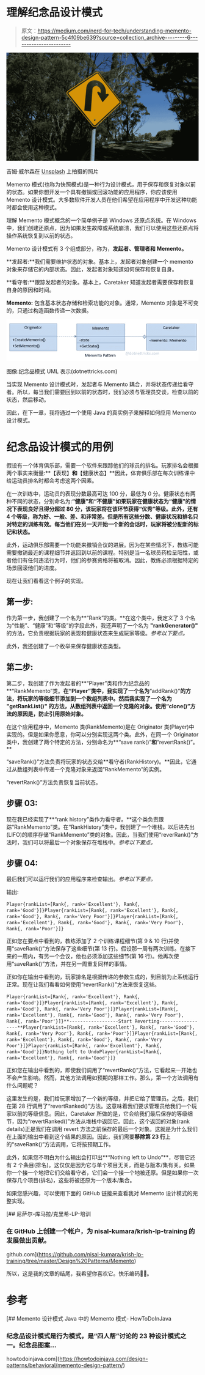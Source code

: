 # 理解纪念品设计模式

> 原文：<https://medium.com/nerd-for-tech/understanding-memento-design-pattern-5c4f09be639?source=collection_archive---------6----------------------->

![](img/91dc418681b4b9b3445db991dabaa655.png)

吉姆·威尔森在 [Unsplash](https://unsplash.com?utm_source=medium&utm_medium=referral) 上拍摄的照片

Memento 模式(也称为快照模式)是一种行为设计模式，用于保存和恢复对象以前的状态。如果你想开发一个具有撤销或回滚功能的应用程序，你应该使用 Memento 设计模式。大多数软件开发人员在他们希望在应用程序中开发这种功能时都会使用这种模式。

理解 Memento 模式概念的一个简单例子是 Windows 还原点系统。在 Windows 中，我们创建还原点，因为如果发生故障或系统崩溃，我们可以使用这些还原点将操作系统恢复到以前的状态。

Memento 设计模式有 3 个组成部分，称为，**发起者、管理者和 Memento。**

**发起者:**我们需要维护状态的对象。基本上，发起者对象创建一个 memento 对象来存储它的内部状态。因此，发起者对象知道如何保存和恢复自身。

**看守者:**跟踪发起者的对象。基本上，Caretaker 知道发起者需要保存和恢复自身的原因和时间。

**Memento:** 包含基本状态存储和检索功能的对象。通常，Memento 对象是不可变的，只通过构造函数传递一次数据。

![](img/b8f0106a9453c1b42d96a230d82ca533.png)

图像:纪念品模式 UML 表示(dotnettricks.com)

当实现 Memento 设计模式时，发起者与 Memento 耦合，并将状态传递给看守者。所以，每当我们需要回到以前的状态时，我们必须与管理员交谈，检查以前的状态，然后移动。

因此，在下一章，我将通过一个使用 Java 的真实例子来解释如何应用 Memento 设计模式。

# 纪念品设计模式的用例

假设有一个体育俱乐部，需要一个软件来跟踪他们的球员的排名。玩家排名会根据两个事实来衡量:**【表现】**和**【健康状态】**因此，体育俱乐部在每次训练课中给运动员排名时都会考虑这两个因素。

在一次训练中，运动员的表现分数最高可达 100 分，最低为 0 分。健康状态有两种不同的状态，分别命名为:**“健康”**和**“不健康”**如果玩家在健康状态为“健康”的情况下表现良好且得分超过 80 分，该玩家将在该环节获得**“优秀”**等级。此外，还有 4 个等级，称为**好、一般、差、**和**非常差。但是所有这些分数、健康状况和排名只对特定的训练有效。每当他们在另一天开始一个新的会话时，玩家将被分配新的标记和状态。**

此外，运动俱乐部需要一个功能来撤销会议的进展。因为在某些情况下，教练可能需要撤销最近的课程细节并返回到以前的课程。特别是当一名球员药检呈阳性，或者他们有任何违法行为时，他们的参赛资格将被取消。因此，教练必须根据特定的场景回滚他们的进度。

现在让我们看看这个例子的实现。

## 第一步:

作为第一步，我创建了一个名为**“Rank”的类。**在这个类中，我定义了 3 个名为“性能”、“健康”和“等级”的字段此外，我还声明了一个名为 **"rankGenerator()"** 的方法，它负责根据玩家的表现和健康状态来生成玩家等级。*参考以下要点。*

此外，我还创建了一个枚举来保存健康状态类型。

## 第二步:

第二步，我创建了作为发起者的**“Player”类和作为纪念品的**“RankMemento”类。**在“Player”类中，我实现了一个名为**“addRank()”**的方法，将玩家的等级细节添加到一个数组列表中。然后我实现了一个名为 **"getRankList()"** 的方法，从数组列表中返回一个克隆的对象。使用“clone()”方法的原因是，防止引用原始对象。**

在这个应用程序中，Memento 类(RankMemento)是在 Originator 类(Player)中实现的。但是如果你愿意，你可以分别实现这两个类。此外，在同一个 Originator 类中，我创建了两个特定的方法，分别命名为**“save rank()”**和**“revertRank()”。**

“saveRank()”方法负责将玩家的状态交给**看守者(RankHistory)。**因此，它通过从数组列表中传递一个克隆对象来返回“RankMemento”的实例。

“revertRank()”方法负责恢复当前状态。

## 步骤 03:

现在我已经实现了**“rank history”类作为看守者。**这个类负责跟踪“RankMemento”类。在“RankHistory”类中，我创建了一个堆栈，以后进先出(LIFO)的顺序存储“RankMemento”类的对象。因此，当我们使用“reverRank()”方法时，我们可以将最后一个对象保存在堆栈中。*参考以下要点。*

## 步骤 04:

最后我们可以运行我们的应用程序来检查输出。*参考以下要点。*

输出:

```
Player{rankList=[Rank{, rank='Excellent'}, Rank{, rank='Good'}]}Player{rankList=[Rank{, rank='Excellent'}, Rank{, rank='Good'}, Rank{, rank='Very Poor'}]}Player{rankList=[Rank{, rank='Excellent'}, Rank{, rank='Good'}, Rank{, rank='Very Poor'}, Rank{, rank='Poor'}]}
```

正如您在要点中看到的，教练添加了 2 个训练课程细节(第 9 & 10 行)并使用“saveRank()”方法保存了这些细节(第 13 行)。假设那一周有两次训练。在接下来的一周内，有另一个会议，他也必须添加这些细节(第 16 行)。他再次使用“saveRank()”方法，并在另一周重复同样的事情。

正如你在输出中看到的，玩家排名是根据传递的参数生成的，到目前为止系统运行正常。现在让我们看看如何使用“revertRank()”方法来恢复这些。

```
Player{rankList=[Rank{, rank='Excellent'}, Rank{, rank='Good'}]}Player{rankList=[Rank{, rank='Excellent'}, Rank{, rank='Good'}, Rank{, rank='Very Poor'}]}Player{rankList=[Rank{, rank='Excellent'}, Rank{, rank='Good'}, Rank{, rank='Very Poor'}, Rank{, rank='Poor'}]}**------------------Start Reverting------------------**Player{rankList=[Rank{, rank='Excellent'}, Rank{, rank='Good'}, Rank{, rank='Very Poor'}, Rank{, rank='Poor'}]}Player{rankList=[Rank{, rank='Excellent'}, Rank{, rank='Good'}, Rank{, rank='Very Poor'}]}Player{rankList=[Rank{, rank='Excellent'}, Rank{, rank='Good'}]}Nothing left to UndoPlayer{rankList=[Rank{, rank='Excellent'}, Rank{, rank='Good'}]}
```

正如您在输出中看到的，即使我们调用了“revertRank()”方法，它看起来一开始也不会产生影响。然而，其他方法调用如预期的那样工作。那么，第一个方法调用有什么问题呢？

这里发生的是，我们给玩家增加了一个新的等级，并把它给了管理员。之后，我们在第 28 行调用了“revertRanked()”方法。这意味着我们要求管理员给我们一个玩家以前的等级信息。因此，Caretaker 所做的是，它会给我们最后保存的等级细节，因为“revertRanked()”方法从堆栈中返回它。因此，这个返回的对象(rank details)正是我们在调用 revert 方法之前保存的最后一个对象。这就是为什么我们在上面的输出中看到这个结果的原因。因此，我们需要**移除第 23 行**上的“saveRank()”方法调用，它将按预期工作。

此外，如果您不明白为什么输出会打印出**“Nothing left to Undo”**，尽管它还有 2 个条目(排名)。这仅仅是因为它与单个项目无关，而是与版本/集有关。如果你一个接一个地把它们交给看守者，它们会一个接一个地被还原。但是如果你一次保存几个项目(排名)，这些将被还原为一个版本/集合。

如果您感兴趣，可以使用下面的 GitHub 链接来查看我对 Memento 设计模式的完整实现。

[](https://github.com/nisal-kumara/krish-lp-training/tree/master/Design%20Patterns/Memento) [## 尼萨尔-库马拉/克里希-LP-培训

### 在 GitHub 上创建一个帐户，为 nisal-kumara/krish-lp-training 的发展做出贡献。

github.com](https://github.com/nisal-kumara/krish-lp-training/tree/master/Design%20Patterns/Memento) 

所以，这是我的文章的结尾，我希望你喜欢它。快乐编码👨‍💻。

# 参考

[](https://howtodoinjava.com/design-patterns/behavioral/memento-design-pattern/) [## Memento 设计模式 Java 中的 Memento 模式- HowToDoInJava

### 纪念品设计模式是行为模式，是“四人帮”讨论的 23 种设计模式之一。纪念品图案…

howtodoinjava.com](https://howtodoinjava.com/design-patterns/behavioral/memento-design-pattern/)